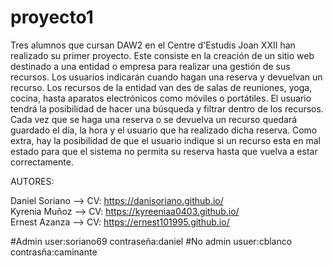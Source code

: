 ﻿# proyecto1
Tres alumnos que cursan DAW2 en el Centre d'Estudis Joan XXII han realizado su primer proyecto. Este consiste en la creación de un sitio web destinado a una entidad o empresa para realizar una gestión de sus recursos. Los usuarios indicarán cuando hagan una reserva y devuelvan un recurso. Los recursos de la entidad van des de salas de reuniones, yoga, cocina, hasta aparatos electrónicos como móviles o portátiles. El usuario tendrá la posibilidad de hacer una búsqueda y filtrar dentro de los recursos. Cada vez que se haga una reserva o se devuelva un recurso quedará guardado el día, la hora y el usuario que ha realizado dicha reserva. Como extra, hay la posibilidad de que el usuario indique si un recurso esta en mal estado para que el sistema no permita su reserva hasta que vuelva a estar correctamente.

AUTORES:

Daniel Soriano --> CV: https://danisoriano.github.io/ <br>
Kyrenia Muñoz --> CV: https://kyreeniaa0403.github.io/ <br>
Ernest Azanza --> CV: https://ernest101995.github.io/

#Admin
user:soriano69
contraseña:daniel
#No admin
usuer:cblanco
contrasña:caminante